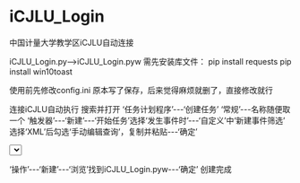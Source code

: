 # iCJLU_Login
中国计量大学教学区iCJLU自动连接

iCJLU_Login.py-->iCJLU_Login.pyw
  需先安装库文件：
  pip install requests
  pip install win10toast

使用前先修改config.ini
  原本写了保存，后来觉得麻烦就删了，直接修改就行
  
连接iCJLU自动执行
  搜索并打开 ‘任务计划程序’---‘创建任务’
  ‘常规’---名称随便取一个
  ‘触发器’---‘新建’---‘开始任务’选择‘发生事件时’---‘自定义’中‘新建事件筛选’
  选择‘XML’后勾选‘手动编辑查询’，复制并粘贴---‘确定’
 
<QueryList>
  <Query Id="0" Path="Microsoft-Windows-WLAN-AutoConfig/Operational">
    <Select Path="Microsoft-Windows-WLAN-AutoConfig/Operational">*[System[Provider[@Name='Microsoft-Windows-WLAN-AutoConfig'] and (EventID=8001)]][EventData[Data[@Name='SSID']='iCJLU'] or EventData[Data[@Name='SSID']='iCJLU2']]</Select>
  </Query>
</QueryList>

  ‘操作’---‘新建’---‘浏览’找到iCJLU_Login.pyw---‘确定’
  创建完成
